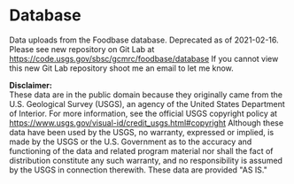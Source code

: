 # Database
Data uploads from the Foodbase database. Deprecated as of 2021-02-16. Please see new repository on Git Lab at https://code.usgs.gov/sbsc/gcmrc/foodbase/database If you cannot view this new Git Lab repository shoot me an email to let me know. 

__Disclaimer:__  
These data are in the public domain because they originally came from the U.S. Geological Survey (USGS), an agency of the United States Department of Interior. For more information, see the official USGS copyright policy at https://www.usgs.gov/visual-id/credit_usgs.html#copyright Although these data have been used by the USGS, no warranty, expressed or implied, is made by the USGS or the U.S. Government as to the accuracy and functioning of the data and related program material nor shall the fact of distribution constitute any such warranty, and no responsibility is assumed by the USGS in connection therewith. These data are provided "AS IS."
